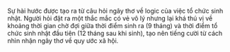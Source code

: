 Sự hài hước được tạo ra từ câu hỏi ngây thơ về logic của việc tổ chức sinh nhật. Người hỏi đặt ra một thắc mắc có vẻ vô lý nhưng lại khá thú vị về khoảng thời gian chờ đợi giữa thời điểm sinh ra (9 tháng) và thời điểm tổ chức sinh nhật đầu tiên (12 tháng sau khi sinh), tạo nên tiếng cười từ cách nhìn nhận ngây thơ về quy ước xã hội.